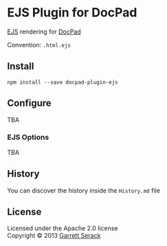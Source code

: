 # EJS Plugin for DocPad
[EJS](http://embeddedjs.com/) rendering for [DocPad](https://docpad.org)

Convention:  `.html.ejs`


## Install

```
npm install --save docpad-plugin-ejs
```


## Configure
TBA

### EJS Options
TBA

## History
You can discover the history inside the `History.md` file


## License
Licensed under the Apache 2.0 license
<br/>Copyright &copy; 2013 [Garrett Serack](http://fearthecowboy.com)
